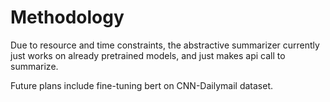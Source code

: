 # Methodology
Due to resource and time constraints, the abstractive summarizer currently just works on already pretrained models, and just makes api call to summarize.

Future plans include fine-tuning bert on CNN-Dailymail dataset.
